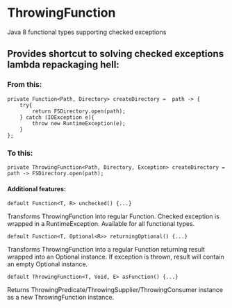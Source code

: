 # ThrowingFunction
Java 8 functional types supporting checked exceptions

## Provides shortcut to solving checked exceptions lambda repackaging hell:

### From this:

    private Function<Path, Directory> createDirectory =  path -> {
        try{
            return FSDirectory.open(path);
        } catch (IOException e){
            throw new RuntimeException(e);
        }
    };

### To this:
    private ThrowingFunction<Path, Directory, Exception> createDirectory =  path -> FSDirectory.open(path);
    
    
#### Additional features:

    default Function<T, R> unchecked() {...}
Transforms ThrowingFunction into regular Function. Checked exception is wrapped in a RuntimeException. Available for 
all functional types.
    
    default Function<T, Optional<R>> returningOptional() {...}
Transforms ThrowingFunction into a regular Function returning result wrapped into an Optional instance. If exception 
is thrown, result will contain an empty Optional instance.

    default ThrowingFunction<T, Void, E> asFunction() {...}
Returns ThrowingPredicate/ThrowingSupplier/ThrowingConsumer instance as a new ThrowingFunction instance.
    

